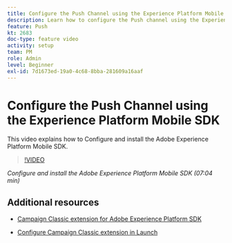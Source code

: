 ```yaml
---
title: Configure the Push Channel using the Experience Platform Mobile SDK 
description: Learn how to configure the Push channel using the Experience Cloud Mobile SDK. 
feature: Push
kt: 2683
doc-type: feature video
activity: setup
team: PM
role: Admin
level: Beginner
exl-id: 7d1673ed-19a0-4c68-8bba-281609a16aaf
---
```

# Configure the Push Channel using the Experience Platform Mobile SDK 

This video explains how to Configure and install the Adobe Experience Platform Mobile SDK.

>[!VIDEO](https://video.tv.adobe.com/v/27699?quality=12)

*Configure and install the Adobe Experience Platform Mobile SDK (07:04 min)*

## Additional resources

* [Campaign Classic extension for Adobe Experience Platform SDK](https://helpx-internal.corp.adobe.com/content/help/en/campaign/kb/acc-aep-extension.html)

* [Configure Campaign Classic extension in Launch](https://aep-sdks.gitbook.io/docs/using-mobile-extensions/adobe-campaignclassic)
